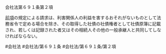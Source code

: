 会社法第６９１条第２項

[前項](会社法＿＿＿＿第６９１条第１項)の規定による請求は、利害関係人の利益を害するおそれがないものとして法務省令で定める場合を除き、その取得した社債の社債権者として社債原簿に記載され、若しくは記録された者又はその相続人その他の一般承継人と共同してしなければならない。

#会社法
#会社法/第６９１条
#会社法/第６９１条/第２項
